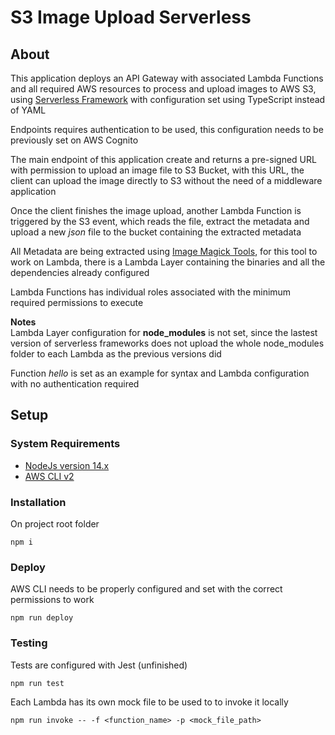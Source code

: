 # S3 Image Upload Serverless
## About
This application deploys an API Gateway with associated Lambda Functions and all required AWS resources to process and upload images to AWS S3, using [Serverless Framework](https://www.serverless.com/) with configuration set using TypeScript instead of YAML

Endpoints requires authentication to be used, this configuration needs to be previously set on AWS Cognito

The main endpoint of this application create and returns a pre-signed URL with permission to upload an image file to S3 Bucket, with this URL, the client can upload the image directly to S3 without the need of a middleware application

Once the client finishes the image upload, another Lambda Function is triggered by the S3 event, which reads the file, extract the metadata and upload a new *json* file to the bucket containing the extracted metadata

All Metadata are being extracted using [Image Magick Tools](https://imagemagick.org/script/index.php), for this tool to work on Lambda, there is a Lambda Layer containing the binaries and all the dependencies already configured

Lambda Functions has individual roles associated with the minimum required permissions to execute

**Notes**\
Lambda Layer configuration for **node_modules** is not set, since the lastest version of serverless frameworks does not upload the whole node_modules folder to each Lambda as the previous versions did

Function *hello* is set as an example for syntax and Lambda configuration with no authentication required

## Setup

### System Requirements
- [NodeJs version 14.x](https://nodejs.org/dist/v14.17.0/node-v14.17.0-x64.msi)
- [AWS CLI v2](https://docs.aws.amazon.com/cli/latest/userguide/install-cliv2.html)
### Installation
On project root folder
```
npm i
```
### Deploy
AWS CLI needs to be properly configured and set with the correct permissions to work
```
npm run deploy
```
### Testing
Tests are configured with Jest (unfinished)
```
npm run test
```

Each Lambda has its own mock file to be used to to invoke it locally
```
npm run invoke -- -f <function_name> -p <mock_file_path>
```